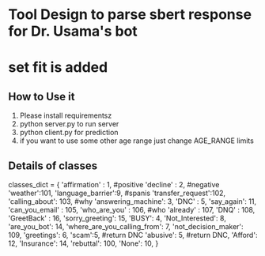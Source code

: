 # Tool Design to parse sbert response for Dr. Usama's bot
# set fit is added
## How to Use it
1. Please install requirementsz
2. python server.py to run server
3. python client.py for prediction
4. if you want to use some other age range just change AGE_RANGE limits

## Details of classes
classes_dict = {
    'affirmation' : 1, #positive
    'decline' : 2, #negative
    'weather':101,
    'language_barrier':9, #spanis
    'transfer_request':102,
    'calling_about': 103, #why
    'answering_machine': 3,
    'DNC' : 5,
    'say_again': 11,
    'can_you_email' : 105,
    'who_are_you' : 106, #who
    'already' : 107,
    'DNQ' : 108,
    'GreetBack' : 16,
    'sorry_greeting': 15,
    'BUSY': 4,
    'Not_Interested': 8,
    'are_you_bot': 14,
    'where_are_you_calling_from': 7,
    'not_decision_maker': 109,
    'greetings': 6,
    'scam':5, #return DNC
    'abusive': 5, #return DNC,
    'Afford': 12,
    'Insurance': 14,
    'rebuttal': 100,
    'None': 10,
}